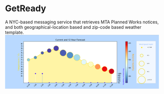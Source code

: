 # GetReady

A NYC-based messaging service that retrieves MTA Planned Works notices, and both geographical-location based and zip-code based weather template.
![](images/template.png)
